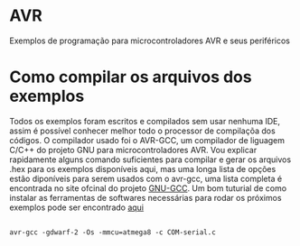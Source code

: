 # AVR
Exemplos de programação para microcontroladores AVR e seus periféricos

# Como compilar os arquivos dos exemplos
Todos os exemplos foram escritos e compilados sem usar nenhuma IDE, assim é possível conhecer melhor todo o processor de compilaçõa dos códigos. O compilador usado foi o AVR-GCC, um compilador de liguagem C/C++ do projeto GNU para microcontroladores AVR. Vou explicar rapidamente alguns comando suficientes para compilar e gerar os arquivos .hex para os exemplos disponíveis aqui, mas uma longa lista de opções estão diponíveis para serem usados com o avr-gcc, uma lista completa é encontrada no site ofcinal do projeto [GNU-GCC](https://gcc.gnu.org/onlinedocs/gcc-7.3.0/gcc/AVR-Options.html#AVR-Options). Um bom tuturial de como instalar as ferramentas de softwares necessárias para rodar os próximos exemplos pode ser encontrado [aqui](http://maxembedded.com/2015/06/setting-up-avr-gcc-toolchain-on-linux-and-mac-os-x/) 


## 
```
avr-gcc -gdwarf-2 -Os -mmcu=atmega8 -c COM-serial.c
```

